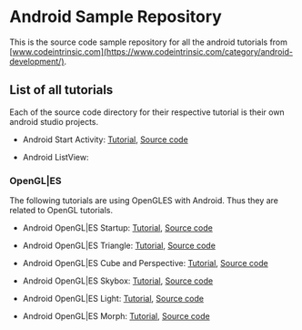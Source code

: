 # Android Sample Repository 
This is the source code sample repository for all the android tutorials from [www.codeintrinsic.com](https://www.codeintrinsic.com/category/android-development/).


## List of all tutorials
Each of the source code directory for their respective tutorial is their own android studio projects.

* Android Start Activity: [Tutorial](https://www.codeintrinsic.com/how-to-start-activity-and-pass-data-with-android/), [Source code](/StartActivity)

* Android ListView:

### OpenGL|ES
The following tutorials are using OpenGLES with Android. Thus they are related to OpenGL tutorials.

* Android OpenGL|ES Startup: [Tutorial](https://www.codeintrinsic.com/getting-started-with-android-opengles/), [Source code](/OpenGLES-Startup)

* Android OpenGL|ES Triangle: [Tutorial](), [Source code](/OpenGLES-Triangle)

* Android OpenGL|ES Cube and Perspective: [Tutorial](), [Source code]()

* Android OpenGL|ES Skybox: [Tutorial](), [Source code](/OpenGLES-Skybox)


* Android OpenGL|ES Light: [Tutorial](), [Source code]()

* Android OpenGL|ES Morph: [Tutorial](), [Source code](/OpenGLES-Morph)
